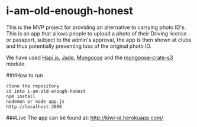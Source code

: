 # i-am-old-enough-honest

This is the MVP project for providing an alternative to carrying photo ID's. This is an app that allows people to upload a photo of their Driving license or passport, subject to the admin's approval, the app is then shown at clubs and thus potentially preventing loss of the original photo ID. 

We have used [Hapi.js](http://hapijs.com/), [Jade](http://jade-lang.com/), [Mongoose](http://mongoosejs.com/) and the [mongoose-crate-s3](https://www.npmjs.com/package/mongoose-crate-s3) module.

###How to run

```
clone the repository
cd into i-am-old-enough-honest
npm install
nodemon or node app.js
http://localhost:3000
```
###Live
The app can be found at: http://kiwi-id.herokuapp.com/
